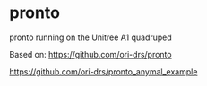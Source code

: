 # pronto
pronto running on the Unitree A1 quadruped

Based on:
https://github.com/ori-drs/pronto

https://github.com/ori-drs/pronto_anymal_example
